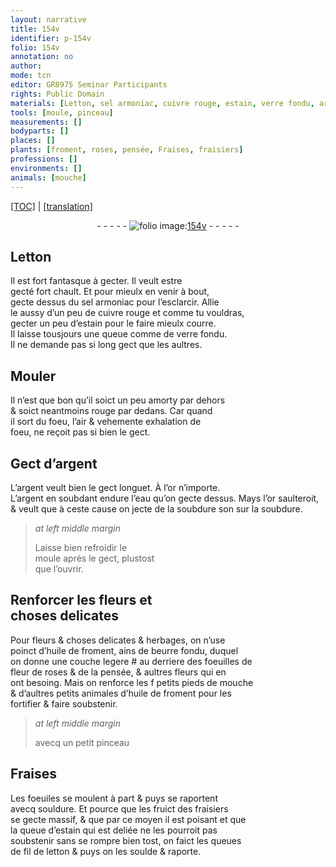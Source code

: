 ```yaml
---
layout: narrative
title: 154v
identifier: p-154v
folio: 154v
annotation: no
author:
mode: tcn
editor: GR8975 Seminar Participants
rights: Public Domain
materials: [Letton, sel armoniac, cuivre rouge, estain, verre fondu, argent, or, eau, soubdure, huile de froment, beurre fondu, souldure, fil de letton, soulde]
tools: [moule, pinceau]
measurements: []
bodyparts: []
places: []
plants: [froment, roses, pensée, Fraises, fraisiers]
professions: []
environments: []
animals: [mouche]
---
```


 <p><a href="{{ site.baseurl }}/normalized/">[TOC]</a> | <a href="{{ site.baseurl }}/texts/p-154v_tl/" target="_blank">[translation]</a></p><div class="folio" align="center">- - - - - <a href="http://gallica.bnf.fr/ark:/12148/btv1b10500001g/f314.image" target="_blank"><img src="https://cu-mkp.github.io/2017-workshop-edition/assets/photo-icon.png" alt="folio image: " style="display:inline-block; margin-bottom:-3px;"/>154v</a> - - - - - </div>  
  

## <span class="m">Letton</span>

 
Il est fort fantasque à gecter. Il veult estre<br/> gecté fort chault. Et pour mieulx en venir à bout,<br/> gecte dessus du <span class="m">sel armoniac</span> pour l’esclarcir. Allie<br/> le aussy d’un peu de <span class="m">cuivre rouge</span> et co<span class="exp">mm</span>e tu vouldras,<br/> gecter un peu d’<span class="m">estain</span> pour le faire mieulx courre.<br/> Il laisse tousjours une queue co<span class="exp">mm</span>e de <span class="m">verre fondu</span>.<br/> Il ne demande pas si long gect que les aultres.
 
 
  

## Mouler

 
Il n’est que bon qu’il soict un peu amorty par dehors<br/> & soict neantmoins rouge par dedans. Car quand<br/> il sort du foeu, l’air & vehemente exhalation de<br/> foeu, ne reçoit pas si bien le gect.
 
 
  

## Gect d’<span class="m">argent</span>

 
L’<span class="m">argent</span> veult bien le gect longuet. À l’<span class="m">or</span> n’importe.<br/> L’<span class="m">argent</span> en soubdant endure l’<span class="m">eau</span> qu’on gecte dessus. Mays l’<span class="m">or</span> saulteroit,<br/> & <span class="del">veult que</span> à ceste cause on jecte de <span class="del">la <span class="m">soubdure</span></span> son sur la <span class="m">soubdure</span>.
 
> *at left middle margin*
> 
> 
>  Laisse bien refroidir le<br/> <span class="tl">moule</span> aprés le gect, plustost<br/> que l’ouvrir.
 
 
  

## Renforcer les fleurs et<br/> choses delicates

 
Pour fleurs & <span class="del">choses delicates</span> & herbages, on n’use<br/> poinct d’<span class="m">huile de <span class="pa">froment</span></span>, ains de <span class="m">beurre fondu</span>, duquel<br/> on donne une couche legere # au derriere des foeuilles de<br/> fleur de <span class="pa">roses</span> & de la <span class="pa">pensée</span>, & aultres fleurs qui en<br/> ont besoing. Mais on renforce les <span class="del">f</span> petits pieds de <span class="al">mouche</span><br/> & d’aultres petits animales d’<span class="m">huile de <span class="pa">froment</span></span> pour les<br/> fortifier & faire soubstenir.
 
> *at left middle margin*
> 
> 
>   avecq un petit <span class="tl">pinceau</span> 
 
 
  

## <span class="pa">Fraises</span>

 
Les foeuiles se moulent à part & puys se raportent<br/> avecq <span class="m">souldure</span>. Et pource que les fruict des <span class="pa">fraisiers</span><br/> se gecte massif, & que par ce moyen il est poisant et que<br/> la queue d’<span class="m">estain</span> qui est deliée ne les pourroit pas<br/> soubstenir sans se rompre bien tost, on faict les queues<br/> de <span class="m">fil de letton</span> & puys on les <span class="m">soulde</span> & raporte.
 
 